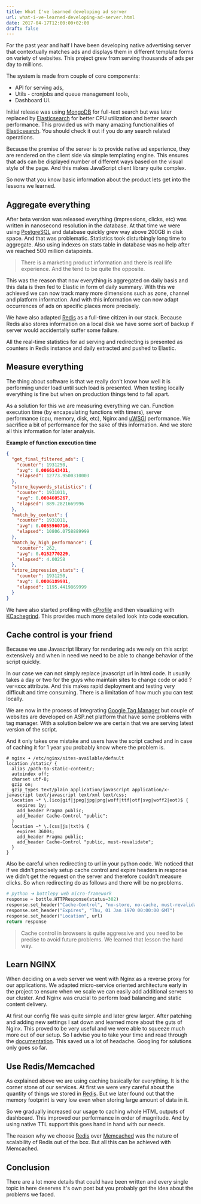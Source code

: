 ```yaml
---
title: What I've learned developing ad server
url: what-i-ve-learned-developing-ad-server.html
date: 2017-04-17T12:00:00+02:00
draft: false
---
```


For the past year and half I have been developing native advertising server 
that contextually matches ads and displays them in different template forms 
on variety of websites. This project grew from serving thousands of ads per 
day to millions.

The system is made from couple of core components:

- API for serving ads,
- Utils - cronjobs and queue management tools,
- Dashboard UI.

Initial release was using [MongoDB](https://www.mongodb.com/) for full-text 
search but was later replaced by [Elasticsearch](https://www.elastic.co/) 
for better CPU utilization and better search performance. This provided us 
with many amazing functionalities of [Elasticsearch](https://www.elastic.co/). 
You should check it out if you do any search related operations.

Because the premise of the server is to provide native ad experience, they 
are rendered on the client side via simple templating engine. This ensures 
that ads can be displayed number of different ways based on the visual style 
of the page. And this makes JavaScript client library quite complex.

So now that you know basic information about the product lets get into the 
lessons we learned.

## Aggregate everything

After beta version was released everything (impressions, clicks, etc) was 
written in nanosecond resolution in the database. At that time we were using 
[PostgreSQL](https://www.postgresql.org/) and database quickly grew way above 
200GB in disk space. And that was problematic. Statistics took disturbingly 
long time to aggregate. Also using indexes on stats table in database was no 
help after we reached 500 million datapoints.

> There is a marketing product information and there is real life experience. 
And the tend to be quite the opposite.

This was the reason that now everything is aggregated on daily basis and this 
data is then fed to Elastic in form of daily summary. With this we achieved we 
can now track many more dimensions such as zone, channel and platform information. 
And with this information we can now adapt occurrences of ads on specific 
places more precisely.

We have also adapted [Redis](https://redis.io/) as a full-time citizen in our 
stack. Because Redis also stores information on a local disk we have some sort 
of backup if server would accidentally suffer some failure.

All the real-time statistics for ad serving and redirecting is presented as 
counters in Redis instance and daily extracted and pushed to Elastic.

## Measure everything

The thing about software is that we really don't know how well it is performing 
under load until such load is presented. When testing locally everything is 
fine but when on production things tend to fall apart.

As a solution for this we are measuring everything we can. Function execution 
time (by encapsulating functions with timers), server performance (cpu, memory, 
disk, etc), Nginx and [uWSGI](https://uwsgi-docs.readthedocs.io/) performance. 
We sacrifice a bit of performance for the sake of this information. And we 
store all this information for later analysis.

**Example of function execution time**

```json
{
  "get_final_filtered_ads": {
    "counter": 1931250,
    "avg": 0.0066143431,
    "elapsed": 12773.9500310003
  },
  "store_keywords_statistics": {
    "counter": 1931011,
    "avg": 0.0004605267,
    "elapsed": 889.2821669996
  },
  "match_by_context": {
    "counter": 1931011,
    "avg": 0.0055960716,
    "elapsed": 10806.0758889999
  },
  "match_by_high_performance": {
    "counter": 262,
    "avg": 0.0152770229,
    "elapsed": 4.00258
  },
  "store_impression_stats": {
    "counter": 1931250,
    "avg": 0.0006189991,
    "elapsed": 1195.4419869999
  }
}
```

We have also started profiling with [cProfile](https://pymotw.com/2/profile/) 
and then visualizing with [KCachegrind](http://kcachegrind.sourceforge.net/). 
This provides much more detailed look into code execution.

## Cache control is your friend

Because we use Javascript library for rendering ads we rely on this script 
extensively and when in need we need to be able to change behavior of the 
script quickly.

In our case we can not simply replace javascript url in html code. It usually 
takes a day or two for the guys who maintain sites to change code or add 
?ver=xxx attribute. And this makes rapid deployment and testing very difficult 
and time consuming. There is a limitation of how much you can test locally.

We are now in the process of integrating [Google Tag Manager](https://www.google.com/analytics/tag-manager/) 
but couple of websites are developed on ASP.net platform that have some 
problems with tag manager. With a solution below we are certain that we are 
serving latest version of the script.

And it only takes one mistake and users have the script cached and in case of 
caching it for 1 year you probably know where the problem is.

```nginx
# nginx ➜ /etc/nginx/sites-available/default
location /static/ {
  alias /path-to-static-content/;
  autoindex off;
  charset utf-8;
  gzip on;
  gzip_types text/plain application/javascript application/x-javascript text/javascript text/xml text/css;
  location ~* \.(ico|gif|jpeg|jpg|png|woff|ttf|otf|svg|woff2|eot)$ {
    expires 1y;
    add_header Pragma public;
    add_header Cache-Control "public";
  }
  location ~* \.(css|js|txt)$ {
    expires 3600s;
    add_header Pragma public;
    add_header Cache-Control "public, must-revalidate";
  }
}
```

Also be careful when redirecting to url in your python code. We noticed that 
if we didn't precisely setup cache control and expire headers in response we 
didn't get the request on the server and therefore couldn't measure clicks. 
So when redirecting do as follows and there will be no problems.

```python
# python ➜ bottlepy web micro-framework
response = bottle.HTTPResponse(status=302)
response.set_header("Cache-Control", "no-store, no-cache, must-revalidate")
response.set_header("Expires", "Thu, 01 Jan 1970 00:00:00 GMT")
response.set_header("Location", url)
return response
```

> Cache control in browsers is quite aggressive and you need to be precise 
to avoid future problems. We learned that lesson the hard way.

## Learn NGINX

When deciding on a web server we went with Nginx as a reverse proxy for our 
applications. We adapted micro-service oriented architecture early in the 
project to ensure when we scale we can easily add additional servers to our 
cluster. And Nginx was crucial to perform load balancing and static content 
delivery.

At first our config file was quite simple and later grew larger. After patching 
and adding new settings I sat down and learned more about the guts of Nginx. 
This proved to be very useful and we were able to squeeze much more out of our 
setup. So I advise you to take your time and read through the 
[documentation](https://nginx.org/en/docs/). This saved us a lot of headache. 
Googling for solutions only goes so far.

## Use Redis/Memcached

As explained above we are using caching basically for everything. It is the 
corner stone of our services. At first we were very careful about the quantity 
of things we stored in [Redis](https://redis.io/). But we later found out that 
the memory footprint is very low even when storing large amount of data in it.

So we gradually increased our usage to caching whole HTML outputs of dashboard. 
This improved our performance in order of magnitude. And by using native TTL 
support this goes hand in hand with our needs.

The reason why we choose [Redis](https://redis.io/) over [Memcached](https://memcached.org/) 
was the nature of scalability of Redis out of the box. But all this can be 
achieved with Memcached.

## Conclusion

There are a lot more details that could have been written and every single 
topic in here deserves it's own post but you probably got the idea about 
the problems we faced.

